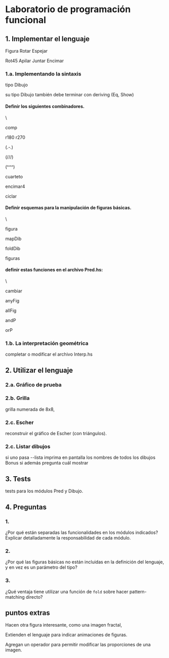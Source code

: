 # Laboratorio de programación funcional


## 1. Implementar el lenguaje

Figura
Rotar
Espejar

Rot45
Apilar
Juntar
Encimar


### 1.a. Implementando la sintaxis

tipo Dibujo

su tipo Dibujo también debe terminar con deriving (Eq, Show)


#### Definir los siguientes combinadores.
\

comp

r180
r270

(.-.)

(///)

(^^^)

cuarteto

encimar4

ciclar


#### Definir esquemas para la manipulación de figuras básicas.
\

figura

mapDib

foldDib

figuras


#### definir estas funciones en el archivo Pred.hs:
\

cambiar

anyFig

allFig

andP

orP


### 1.b. La interpretación geométrica

completar o modificar el archivo Interp.hs


## 2. Utilizar el lenguaje


### 2.a. Gráfico de prueba


### 2.b. Grilla

grilla numerada de 8x8,


### 2.c. Escher

reconstruir el gráfico de Escher (con triángulos).

### 2.c. Listar dibujos

si uno pasa --lista imprima en pantalla los nombres de todos los dibujos
Bonus si además pregunta cuál mostrar


## 3. Tests

tests para los módulos Pred y Dibujo.


## 4. Preguntas


### 1.
¿Por qué están separadas las funcionalidades en los módulos indicados? Explicar detalladamente la responsabilidad de cada módulo.


### 2.
¿Por qué las figuras básicas no están incluidas en la definición del lenguaje, y en vez es un parámetro del tipo?


### 3.
¿Qué ventaja tiene utilizar una función de `fold` sobre hacer pattern-matching directo?


## puntos extras

Hacen otra figura interesante, como una imagen fractal,

Extienden el lenguaje para indicar animaciones de figuras.

Agregan
un operador para permitir modificar las proporciones de una imagen.
